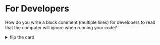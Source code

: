 # For Developers

How do you write a block comment (multiple lines) for developers to read that
the computer will ignore when running your code?

<details>
<summary>flip the card</summary>
<br>

## `/* a block comment */`

# `/* a block comment */`

```js
'use strict';

/*
  this program does nothing

  all the lines are comments!
*/
```

</details>
